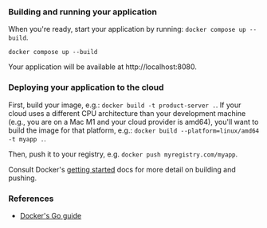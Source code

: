 ### Building and running your application

When you're ready, start your application by running:
`docker compose up --build`.

```shel
docker compose up --build
```

Your application will be available at http://localhost:8080.

### Deploying your application to the cloud

First, build your image, e.g.: `docker build -t product-server .`.
If your cloud uses a different CPU architecture than your development
machine (e.g., you are on a Mac M1 and your cloud provider is amd64),
you'll want to build the image for that platform, e.g.:
`docker build --platform=linux/amd64 -t myapp .`.

Then, push it to your registry, e.g. `docker push myregistry.com/myapp`.

Consult Docker's [getting started](https://docs.docker.com/go/get-started-sharing/)
docs for more detail on building and pushing.

### References
* [Docker's Go guide](https://docs.docker.com/language/golang/)